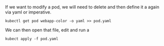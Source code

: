 If we want to modify a pod, we will need to delete and then define it a again via yaml or imperative. 
```
kubectl get pod webapp-color -o yaml >> pod.yaml
```
We can then open that file, edit and run a
```
kubect apply -f pod.yaml
```
